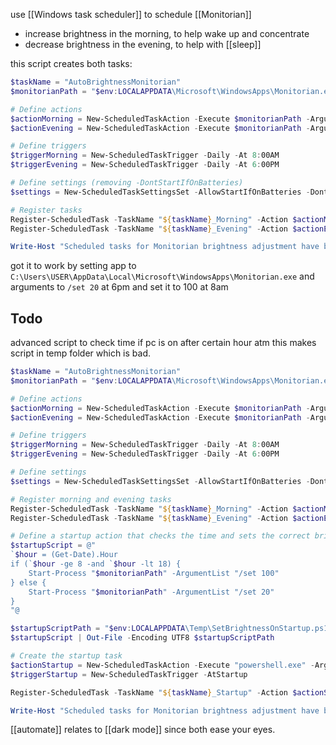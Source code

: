 use [[Windows task scheduler]] to schedule [[Monitorian]] 
- increase brightness in the morning, to help wake up and concentrate
- decrease brightness in the evening, to help with [[sleep]]

this script creates both tasks:
```powershell
$taskName = "AutoBrightnessMonitorian"
$monitorianPath = "$env:LOCALAPPDATA\Microsoft\WindowsApps\Monitorian.exe"

# Define actions
$actionMorning = New-ScheduledTaskAction -Execute $monitorianPath -Argument "/set 100"
$actionEvening = New-ScheduledTaskAction -Execute $monitorianPath -Argument "/set 20"

# Define triggers
$triggerMorning = New-ScheduledTaskTrigger -Daily -At 8:00AM
$triggerEvening = New-ScheduledTaskTrigger -Daily -At 6:00PM

# Define settings (removing -DontStartIfOnBatteries)
$settings = New-ScheduledTaskSettingsSet -AllowStartIfOnBatteries -DontStopIfGoingOnBatteries

# Register tasks
Register-ScheduledTask -TaskName "${taskName}_Morning" -Action $actionMorning -Trigger $triggerMorning -Settings $settings -User "$env:USERNAME" -RunLevel Highest -Force
Register-ScheduledTask -TaskName "${taskName}_Evening" -Action $actionEvening -Trigger $triggerEvening -Settings $settings -User "$env:USERNAME" -RunLevel Highest -Force

Write-Host "Scheduled tasks for Monitorian brightness adjustment have been set up successfully!"
```


got it to work by setting app to `C:\Users\USER\AppData\Local\Microsoft\WindowsApps\Monitorian.exe`
and arguments to `/set 20` at 6pm
and set it to 100 at 8am

## Todo 
advanced script to check time if pc is on after certain hour
atm this makes script in temp folder which is bad.

```powershell
$taskName = "AutoBrightnessMonitorian"
$monitorianPath = "$env:LOCALAPPDATA\Microsoft\WindowsApps\Monitorian.exe"

# Define actions
$actionMorning = New-ScheduledTaskAction -Execute $monitorianPath -Argument "/set 100"
$actionEvening = New-ScheduledTaskAction -Execute $monitorianPath -Argument "/set 20"

# Define triggers
$triggerMorning = New-ScheduledTaskTrigger -Daily -At 8:00AM
$triggerEvening = New-ScheduledTaskTrigger -Daily -At 6:00PM

# Define settings
$settings = New-ScheduledTaskSettingsSet -AllowStartIfOnBatteries -DontStopIfGoingOnBatteries

# Register morning and evening tasks
Register-ScheduledTask -TaskName "${taskName}_Morning" -Action $actionMorning -Trigger $triggerMorning -Settings $settings -User "$env:USERNAME" -RunLevel Highest -Force
Register-ScheduledTask -TaskName "${taskName}_Evening" -Action $actionEvening -Trigger $triggerEvening -Settings $settings -User "$env:USERNAME" -RunLevel Highest -Force

# Define a startup action that checks the time and sets the correct brightness
$startupScript = @"
`$hour = (Get-Date).Hour
if (`$hour -ge 8 -and `$hour -lt 18) {
    Start-Process "$monitorianPath" -ArgumentList "/set 100"
} else {
    Start-Process "$monitorianPath" -ArgumentList "/set 20"
}
"@

$startupScriptPath = "$env:LOCALAPPDATA\Temp\SetBrightnessOnStartup.ps1"
$startupScript | Out-File -Encoding UTF8 $startupScriptPath

# Create the startup task
$actionStartup = New-ScheduledTaskAction -Execute "powershell.exe" -Argument "-ExecutionPolicy Bypass -File `"$startupScriptPath`""
$triggerStartup = New-ScheduledTaskTrigger -AtStartup

Register-ScheduledTask -TaskName "${taskName}_Startup" -Action $actionStartup -Trigger $triggerStartup -Settings $settings -User "$env:USERNAME" -RunLevel Highest -Force

Write-Host "Scheduled tasks for Monitorian brightness adjustment have been set up successfully!"

```


[[automate]]
relates to [[dark mode]] since both ease your eyes.